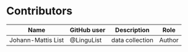 # Contributors

Name | GitHub user | Description | Role
--- | --- | --- | ---
Johann-Mattis List | @LinguList | data collection | Author
